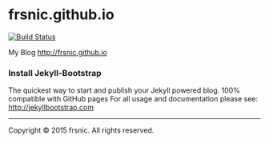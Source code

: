 # frsnic.github.io

[![Build Status](https://travis-ci.org/frsnic/frsnic.github.io.svg?branch=master)](https://travis-ci.org/frsnic/frsnic.github.io)

My Blog http://frsnic.github.io

### Install Jekyll-Bootstrap

The quickest way to start and publish your Jekyll powered blog. 100% compatible with GitHub pages
For all usage and documentation please see: http://jekyllbootstrap.com

--------------------------
Copyright © 2015 frsnic. All rights reserved.



